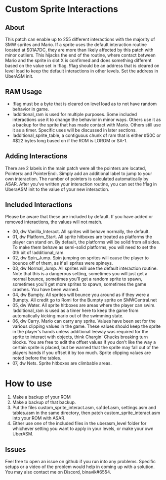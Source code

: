 ﻿# Custom Sprite Interactions

## About

This patch can enable up to 255 different interactions with the majority of SMW sprites and Mario. If a sprite uses the default interaction routine located at $01A7DC, they are more than likely affected by this patch with minor outliers. This hijacks the end of the routine, where contact between Mario and the sprite in slot X is confirmed and does something different based on the value set in !flag. !flag should be an address that is cleared on level load to keep the default interactions in other levels. Set the address in UberASM init.

## RAM Usage

- !flag must be a byte that is cleared on level load as to not have random behavior in game. 
- !additional_ram is used for multiple purposes. Some included interactions use it to change the behavior in minor ways. Others use it as a backup for the sprite that has made contact with Mario. Others still use it as a timer. Specific uses will be discussed in later sections.
- !additional_sprite_table, a contiguous chunk of ram that is either #\$0C or #\$22 bytes long based on if the ROM is LOROM or SA-1.

## Adding Interactions

There are 2 labels in the main patch were all the pointers are located, Pointers: and PointerEnd:. Simply add an additional label to jump to your own interaction. The number of pointers is calculated automatically by ASAR. After you've written your interaction routine, you can set the !flag in UberaASM init to the value of your new interaction.

## Included Interactions
Please be aware that these are included by default. If you have added or removed interactions, the values will not match.
- 00, dw Vanilla_Interact. All sprites will behave normally, the default.
- 01, dw Platform_Start. All sprite hitboxes are treated as platforms the player can stand on. By default, the platforms will be solid from all sides. To make them behave as semi-solid platforms, you will need to set the 0th bit of !additional_ram.
- 02, dw Spin_Jump. Spin jumping on sprites will cause the player to bounce off of them, as if all sprites were spineys.
- 03, dw Normal_Jump. All sprites will use the default interaction routine. Note that this is a dangerous setting, sometimes you will just get a normal bounce, sometimes you'll get a random sprite to spawn, sometimes you'll get more sprites to spawn, sometimes the game crashes. You have been warned.
- 04, dw Bumpty. All sprites will bounce you around as if they were a Bumpty. All credit go to Romi for the Bumpty sprite on SMWCentral.net
- 05, dw Water. All sprite hitboxes are areas where the player can swim. !additional_ram is used as a timer here to keep the game from automatically kicking mario out of the swimming state.
- 06, dw Carry. Mario can carry any sprite. Values have been set for the various clipping values in the game. These values should keep the sprite in the player's hands unless additional leeway was required for the sprite to interact with objects, think Chargin' Chucks breaking turn blocks. You are free to edit the offset values if you don't like the way a certain sprite is placed, but be warned that the sprite may fall out of the players hands if you offset it by too much. Sprite clipping values are noted before the tables. 
- 07, dw Nets. Sprite hitboxes are climbable areas. 

# How to use

 1. Make a backup of your ROM
 2. Make a backup of that backup.
 3. Put the files custom_sprite_interact.asm, sa1def.asm, settings.asm and tables.asm in the same directory, then patch custom_sprite_interact.asm into your ROM with ASAR.
 4. Either use one of the included files in the uberasm_level folder for whichever setting you want to apply in your levels, or make your own UberASM.

## Issues

Feel free to open an issue on github if you run into any problems. Specific setups or a video of the problem would help in coming up with a solution. You may also contact me on Discord, binavik#6554.


